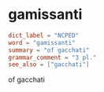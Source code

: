 # gamissanti

``` toml
dict_label = "NCPED"
word = "gamissanti"
summary = "of gacchati"
grammar_comment = "3 pl."
see_also = ["gacchati"]
```

of gacchati

